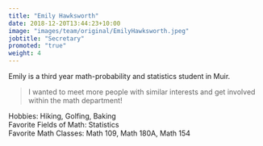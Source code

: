 ```yaml
---
title: "Emily Hawksworth"
date: 2018-12-20T13:44:23+10:00
image: "images/team/original/EmilyHawksworth.jpeg"
jobtitle: "Secretary"
promoted: "true"
weight: 4
---
```


Emily is a third year math-probability and statistics student in Muir. 

> I wanted to meet more people with similar interests and get involved within the math department! 

Hobbies: Hiking, Golfing, Baking <br /> 
Favorite Fields of Math: Statistics <br />
Favorite Math Classes: Math 109, Math 180A, Math 154 <br /> 

